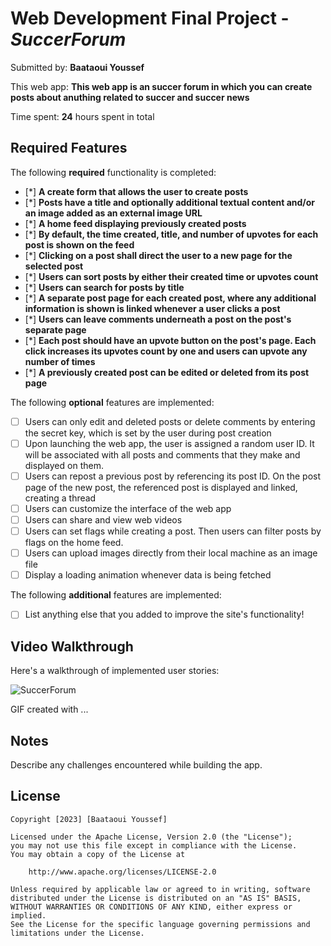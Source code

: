 # Web Development Final Project - *SuccerForum*

Submitted by: **Baataoui Youssef**

This web app: **This web app is an succer forum in which you can create posts about anuthing related to succer and succer news**

Time spent: **24** hours spent in total

## Required Features

The following **required** functionality is completed:

- [*] **A create form that allows the user to create posts**
- [*] **Posts have a title and optionally additional textual content and/or an image added as an external image URL**
- [*] **A home feed displaying previously created posts**
- [*] **By default, the time created, title, and number of upvotes for each post is shown on the feed**
- [*] **Clicking on a post shall direct the user to a new page for the selected post**
- [*] **Users can sort posts by either their created time or upvotes count**
- [*] **Users can search for posts by title**
- [*] **A separate post page for each created post, where any additional information is shown is linked whenever a user clicks a post**
- [*] **Users can leave comments underneath a post on the post's separate page**
- [*] **Each post should have an upvote button on the post's page. Each click increases its upvotes count by one and users can upvote any number of times**
- [*] **A previously created post can be edited or deleted from its post page**

The following **optional** features are implemented:

- [ ] Users can only edit and deleted posts or delete comments by entering the secret key, which is set by the user during post creation
- [ ] Upon launching the web app, the user is assigned a random user ID. It will be associated with all posts and comments that they make and displayed on them.
- [ ] Users can repost a previous post by referencing its post ID. On the post page of the new post, the referenced post is displayed and linked, creating a thread
- [ ] Users can customize the interface of the web app
- [ ] Users can share and view web videos
- [ ] Users can set flags while creating a post. Then users can filter posts by flags on the home feed.
- [ ] Users can upload images directly from their local machine as an image file
- [ ] Display a loading animation whenever data is being fetched

The following **additional** features are implemented:

* [ ] List anything else that you added to improve the site's functionality!

## Video Walkthrough

Here's a walkthrough of implemented user stories:


![SuccerForum](https://user-images.githubusercontent.com/80371588/234163760-8ca0f70c-f491-4a67-b93b-2ced94e0d484.gif)


<!-- Replace this with whatever GIF tool you used! -->
GIF created with ...  
<!-- Recommended tools:
[Kap](https://getkap.co/) for macOS
[ScreenToGif](https://www.screentogif.com/) for Windows
[peek](https://github.com/phw/peek) for Linux. -->

## Notes

Describe any challenges encountered while building the app.

## License

    Copyright [2023] [Baataoui Youssef]

    Licensed under the Apache License, Version 2.0 (the "License");
    you may not use this file except in compliance with the License.
    You may obtain a copy of the License at

        http://www.apache.org/licenses/LICENSE-2.0

    Unless required by applicable law or agreed to in writing, software
    distributed under the License is distributed on an "AS IS" BASIS,
    WITHOUT WARRANTIES OR CONDITIONS OF ANY KIND, either express or implied.
    See the License for the specific language governing permissions and
    limitations under the License.
